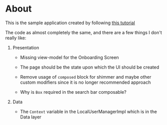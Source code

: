 # About

This is the sample application created by following [this tutorial](https://www.youtube.com/watch?v=9AekfR-EI-U&list=PLzZEuVaFb9Exi-pc8qtHBrrLg8bUn-TP6&index=1&pp=iAQB)

The code as almost completely the same, and there are a few things I don't really like:
1. Presentation
   - Missing view-model for the Onboarding Screen
   - The page should be the state upon which the UI should be created
   - Remove usage of `composed` block for shimmer and maybe other custom modifiers since it is no longer recommended approach
   
   - Why is `Box` required in the search bar composable?

2. Data
   - The `Context` variable in the LocalUserManagerImpl which is in the Data layer